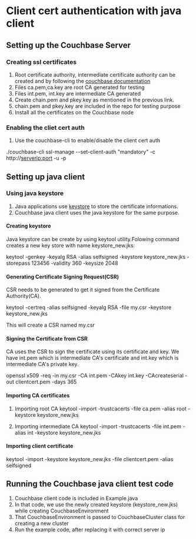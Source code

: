 # Client cert authentication with java client

## Setting up the Couchbase Server

### Creating ssl certificates

1. Root certificate authority, intermediate certificate authority can be
   created and by following the [couchbase
documentation](https://developer.couchbase.com/documentation/server/current/security/security-x509certsintro.html)
  1. Files ca.pem,ca.key are root CA generated for testing 
  2. Files int.pem, int.key are intermediate CA generated
2. Create chain.pem and pkey.key as mentioned in the previous link.
  1. chain.pem and pkey.key are included in the repo for testing
     purpose
2. Install all the certificates on the Couchbase node

### Enabling the cliet cert auth

1. Use the couchbase-cli to enable/disable the client cert auth

./couchbase-cli ssl-manage --set-client-auth "mandatory" -c
http://<serverip:port> -u <username> -p <password>

## Setting up java client

### Using java keystore

1. Java applications use [keystore](https://en.wikipedia.org/wiki/Keystore) to store the certificate informations.
2. Couchbase java client uses the java keystore for the same purpose.

#### Creating keystore

Java keystore can be create by using keytool utility.Folowing command creates a new key store with name keystore_new.jks:

keytool -genkey -keyalg RSA -alias selfsigned -keystore keystore_new.jks
-storepass 123456 -validity 360 -keysize 2048

#### Generating Certificate Signing Request(CSR) 

CSR needs to be generated to get it signed from the Certificate Authority(CA).

keytool -certreq -alias selfsigned -keyalg RSA -file my.csr -keystore
keystore_new.jks

This will create a CSR named my.csr

#### Signing the Certificate from CSR

CA uses the CSR to sign the certificate using its certificate and key. 
We have int.pem which is intermediate CA's certificate and int.key which is
intermediate CA's private key. 

openssl x509 -req -in my.csr -CA int.pem -CAkey
int.key -CAcreateserial -out clientcert.pem -days 365

#### Importing CA certificates
  1. Importing root CA
  keytool -import -trustcacerts -file ca.pem -alias root
-keystore keystore_new.jks

  2. Importing intermediate CA
  keytool -import -trustcacerts -file int.pem -alias int
-keystore keystore_new.jks

#### Importing client certificate

keytool -import -keystore keystore_new.jks -file clientcert.pem -alias
selfsigned
  
## Running the Couchbase java client test code

1. Couchbase client code is included in Example.java
2. In that code, we use the newly created keystore (keystore_new.jks) while
   creating CouchbaseEnvironment
3. That CouchbaseEnvironment is passed to CouchbaseCluster class for creating
   a new cluster
4. Run the example code, after replacing it with correct server ip
